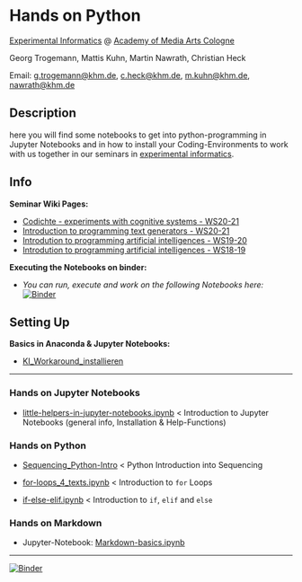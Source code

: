 # Hands on Python

[Experimental Informatics](https://en.khm.de/exMedia_experimentelle_informatik/) @ [Academy of Media Arts Cologne](https://en.khm.de/home/)

Georg Trogemann, Mattis Kuhn, Martin Nawrath, Christian Heck

Email: g.trogemann@khm.de, c.heck@khm.de, m.kuhn@khm.de, nawrath@khm.de

## Description

here you will find some notebooks to get into python-programming in Jupyter Notebooks and in how to install your Coding-Environments to work with us together in our seminars in [experimental informatics](https://www.khm.de/exMedia_experimentelle_informatik/).

## Info 

**Seminar Wiki Pages:**

* [Codichte - experiments with cognitive systems - WS20-21](https://exmediawiki.khm.de/exmediawiki/index.php/Codichte_-_Experimente_mit_kognitiven_Systemen)
* [Introduction to programming text generators - WS20-21](https://exmediawiki.khm.de/exmediawiki/index.php/Einf%C3%BChrung_in_die_Programmierung_von_Textgeneratoren)
* [Introdution to programming artificial intelligences - WS19-20](https://exmediawiki.khm.de/exmediawiki/index.php/AI@exLabIII)
* [Introdution to programming artificial intelligences - WS18-19](https://exmediawiki.khm.de/exmediawiki/index.php/Einf%C3%BChrung_in_die_Programmierung_k%C3%BCnstlicher_Intelligenzen)

**Executing the Notebooks on binder:**

- *You can run, execute and work on the following Notebooks here:* [![Binder](https://mybinder.org/badge_logo.svg)](https://mybinder.org/v2/gh/experimental-informatics/hands-on-python/HEAD)

## Setting Up

**Basics in Anaconda & Jupyter Notebooks:**

* [KI_Workaround_installieren](https://exmediawiki.khm.de/exmediawiki/index.php/KI_Workaround_installieren#Anaconda_2)

---

### Hands on Jupyter Notebooks

* [little-helpers-in-jupyter-notebooks.ipynb](https://github.com/experimental-informatics/hands-on-python/blob/master/little-helpers-in-jupyter-notebooks.ipynb) < Introduction to Jupyter Notebooks (general info, Installation & Help-Functions)

### Hands on **Python**

* [Sequencing_Python-Intro](https://github.com/experimental-informatics/hands-on-python/blob/master/Sequencing_Python-Intro.ipynb) < Python Introduction into Sequencing

* [for-loops_4_texts.ipynb](https://github.com/experimental-informatics/hands-on-python/blob/master/for-loops_4_texts.ipynb) < Introduction to `for` Loops

* [if-else-elif.ipynb](https://github.com/experimental-informatics/hands-on-python/blob/master/if-elif-else.ipynb) < Introduction to `if`, `elif` and `else`

### Hands on **Markdown**

* Jupyter-Notebook: [Markdown-basics.ipynb](https://github.com/experimental-informatics/hands-on-python/blob/master/Markdown-basics.ipynb)

---

[![Binder](https://mybinder.org/badge_logo.svg)](https://mybinder.org/v2/gh/experimental-informatics/hands-on-python/HEAD)



